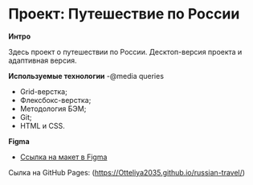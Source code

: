 # Проект: Путешествие по России

**Интро**

Здесь  проект о путешествии по России.
Десктоп-версия проекта и адаптивная версия.

**Используемые технологии**
-@media queries
- Grid-верстка;
- Флексбокс-верстка;
- Методология БЭМ;
- Git;
- HTML и CSS.

**Figma**
* [Ссылка на макет в Figma](https://www.figma.com/file/5S2WSbEFL6awjVWJ0NWL8Q/Sprint-3_-Russia-_-desktop-mobile?node-id=28503%3A0)


Сылка на GitHub Pages: (https://Otteliya2035.github.io/russian-travel/)
